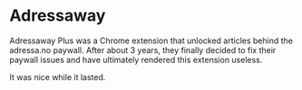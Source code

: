 Adressaway
==========

Adressaway Plus was a Chrome extension that unlocked articles behind the adressa.no paywall. After about 3 years, they finally decided to fix their paywall issues and have ultimately rendered this extension useless.

It was nice while it lasted.
